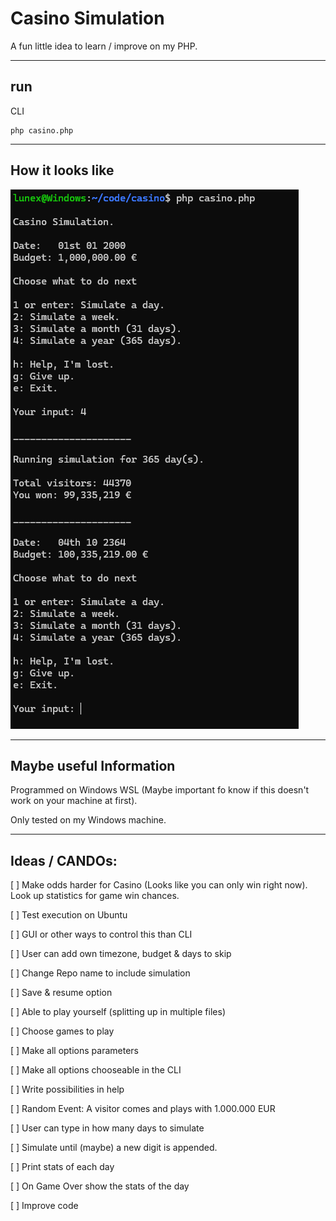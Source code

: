 # Casino Simulation

A fun little idea to learn / improve on my PHP.

---

## run

CLI
```
php casino.php
```

---

## How it looks like

![alt Image of possible simulation](ReadmeFeatures1.png "Image of possible simulation")

---

## Maybe useful Information

Programmed on Windows WSL (Maybe important fo know if this doesn't work on your machine at first).

Only tested on my Windows machine. 

---

## Ideas / CANDOs:

[ ] Make odds harder for Casino (Looks like you can only win right now). Look up statistics for game win chances.

[ ] Test execution on Ubuntu

[ ] GUI or other ways to control this than CLI

[ ] User can add own timezone, budget & days to skip

[ ] Change Repo name to include simulation

[ ] Save & resume option

[ ] Able to play yourself (splitting up in multiple files)

[ ] Choose games to play

[ ] Make all options parameters

[ ] Make all options chooseable in the CLI

[ ] Write possibilities in help

[ ] Random Event: A visitor comes and plays with 1.000.000 EUR

[ ] User can type in how many days to simulate

[ ] Simulate until (maybe) a new digit is appended.

[ ] Print stats of each day

[ ] On Game Over show the stats of the day

[ ] Improve code